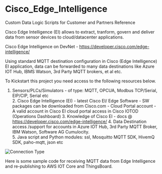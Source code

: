 # Cisco_Edge_Intelligence
Custom  Data Logic  Scripts for Customer and Partners Reference 


Cisco Edge Intelligence (EI) allows to extract, tranform, govern and deliver data from sensor devices to cloud/datacenter applications.

Cisco Edge Intelligence on DevNet - https://developer.cisco.com/edge-intelligence/

Using standard MQTT destination configuration in Cisco (Edge Intelligence) EI application, data can be forwarded to many data destinations like Azure IOT Hub, IBMS Watson, 3rd Party MQTT brokers, et al  etc.

To Kickstart this project  you need access to the  following resources below. 

  1. Sensors/PLCs/Simulators - of type: MQTT, OPCUA, Modbus TCP/Serial, EIP/CIP, Serial etc  	
	2. Cisco Edge Intelligence (EI)
	- latest Cisco  EI/ Edge Software - SW packages can be downloaded from Cisco.com
	- Cloud Portal account - A valid account in Cisco EI cloud portal access in Cisco  IOTOD  (Operations Dashboard) 
	3. Knowledge of Cisco EI - docs @ https://developer.cisco.com/edge-intelligence/
	4. Data Destination  access /support for accounts in  Azure IOT Hub, 3rd Party MQTT Broker, IBM  Watson, Software  AG  Cumulocity.  
	5. Java script  and  Python modules: ssl, Mosquitto MQTT SDK, HivemQ SDK, paho-mqtt, json  etc
	



![Connection Type](https://user-images.githubusercontent.com/21118209/182678873-23201e6f-9cb9-418b-b8bd-64be04ae10c6.jpeg)


Here is some sample code for receiving MQTT data from Edge Intelligence and re-publishing to AWS IOT Core and ThingsBoard.
